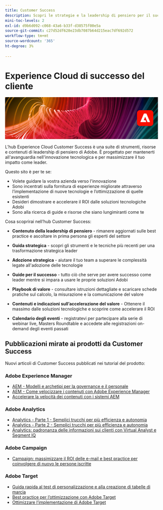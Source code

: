 ```yaml
---
title: Customer Success
description: Scopri le strategie e la leadership di pensiero per il successo quando guidi il business basato su applicazioni e servizi Adobe Experience Cloud. Sfrutta gli strumenti di cui hai bisogno per creare una roadmap e un team efficiente.
mini-toc-levels: 2
exl-id: d9b6d092-c068-43a6-b33f-d38575f00e5a
source-git-commit: c27d52df628e23db7087b64d215eac7df692d572
workflow-type: tm+mt
source-wordcount: '365'
ht-degree: 3%

---
```


# Experience Cloud di successo del cliente

![Banner](assets/experience-cloud-banner-3.png)

L’hub Experience Cloud Customer Success è una suite di strumenti, risorse e contenuti di leadership di pensiero di Adobe. È progettato per mantenerti all&#39;avanguardia nell&#39;innovazione tecnologica e per massimizzare il tuo impatto come leader.

Questo sito è per te se:

* Volete guidare la vostra azienda verso l&#39;innovazione
* Sono incentrati sulla fornitura di esperienze migliorate attraverso l’implementazione di nuove tecnologie e l’ottimizzazione di quelle esistenti
* Desideri dimostrare e accelerare il ROI dalle soluzioni tecnologiche Adobi
* Sono alla ricerca di guide e risorse che siano lungimiranti come te

Cosa scoprirai nell’hub Customer Success:

* **Contenuto della leadership di pensiero** - rimanere aggiornati sulle best practice e ascoltare in prima persona gli esperti del settore

* **Guida strategica** - scopri gli strumenti e le tecniche più recenti per una trasformazione strategica leader

* **Adozione strategica** - aiutare il tuo team a superare le complessità legate all&#39;adozione delle tecnologie

* **Guide per il successo** - tutto ciò che serve per avere successo come leader mentre si impara a usare le proprie soluzioni Adobi

* **Playbook di valore** - consultare istruzioni dettagliate e scaricare schede pratiche sul calcolo, la misurazione e la comunicazione del valore

* **Contenuti e indicazioni sull’accelerazione del valore** - Ottenere il massimo dalle soluzioni tecnologiche e scoprire come accelerare il ROI

* **Calendario degli eventi** - registratevi per partecipare alla serie di webinar live, Masters Roundtable e accedete alle registrazioni on-demand degli eventi passati

## Pubblicazioni mirate ai prodotti da Customer Success

Nuovi articoli di Customer Success pubblicati nei tutorial del prodotto:

### Adobe Experience Manager

* [AEM - Modelli e archetipi per la governance e il personale](https://experienceleague.adobe.com/docs/experience-manager-learn/cloud-service/introduction/strategy/experience-manager-governance-and-staffing-models.html?lang=en)
* [AEM - Come velocizzare i contenuti con Adobe Experience Manager](https://experienceleague.adobe.com/docs/experience-manager-learn/cloud-service/introduction/strategy/drive-content-velocity-for-sites.html?lang=en)
* [Accelerare la velocità dei contenuti con i sistemi AEM](https://experienceleague.adobe.com/docs/experience-manager-learn/cloud-service/introduction/strategy/accelerate-content-velocity-aem.html?lang=en)

### Adobe Analytics

* [Analytics - Parte 1 - Semplici trucchi per più efficienza e autonomia](https://experienceleague.adobe.com/docs/analytics-learn/tutorials/intro-to-analytics/strategy/analytics-simple-hacks-for-efficiency-part-one.html?lang=en)
* [Analytics - Parte 2 - Semplici trucchi per più efficienza e autonomia](https://experienceleague.adobe.com/docs/analytics-learn/tutorials/intro-to-analytics/strategy/analytics-simple-hacks-for-efficiency-part-two.html?lang=en)
* [Analytics: padronanza delle informazioni sui clienti con Virtual Analyst e Segment IQ](https://experienceleague.adobe.com/docs/analytics-learn/tutorials/intro-to-analytics/strategy/customer-intelligence-with-virtual-analyst.html?lang=en)

### Adobe Campaign

* [Campaign: massimizzare il ROI delle e-mail e best practice per coinvolgere di nuovo le persone iscritte](https://experienceleague.adobe.com/docs/campaign-learn/tutorials/strategy/campaign-maximize-email-best-practices.html?lang=it)

### Adobe Target

* [Guida rapida al test di personalizzazione e alla creazione di tabelle di marcia](https://experienceleague.adobe.com/docs/target-learn/tutorials/administration/strategy/create-personalization-roadmap-testing-plan.html?lang=en)
* [Best practice per l’ottimizzazione con Adobe Target](https://experienceleague.adobe.com/docs/target-learn/tutorials/administration/strategy/target-best-practices-for-optimization.html?lang=en)
* [Ottimizzare l’implementazione di Adobe Target](https://experienceleague.adobe.com/docs/target-learn/tutorials/administration/strategy/optimize-your-target-implementation.html?lang=en)